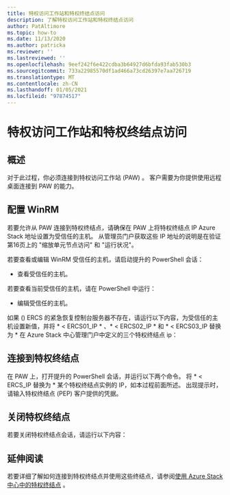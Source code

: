 ```yaml
---
title: 特权访问工作站和特权终结点访问
description: 了解特权访问工作站和特权终结点访问
author: PatAltimore
ms.topic: how-to
ms.date: 11/13/2020
ms.author: patricka
ms.reviewer: ''
ms.lastreviewed: ''
ms.openlocfilehash: 9eef242f6e422cdba3b64927d6bfda93fab530b3
ms.sourcegitcommit: 733a22985570df1ad466a73cd26397e7aa726719
ms.translationtype: MT
ms.contentlocale: zh-CN
ms.lasthandoff: 01/05/2021
ms.locfileid: "97874517"
---
```

# <a name="privileged-access-workstation-and-privileged-endpoint-access"></a>特权访问工作站和特权终结点访问

## <a name="overview"></a>概述

对于此过程，你必须连接到特权访问工作站 (PAW) 。 客户需要为你提供使用远程桌面连接到 PAW 的能力。

## <a name="configuring-the-winrm"></a>配置 WinRM

若要允许从 PAW 连接到特权终结点，请确保在 PAW 上将特权终结点 IP Azure Stack 地址设置为受信任的主机。 从管理员门户获取这些 IP 地址的说明是在验证第16页上的 "缩放单元节点访问" 和 "运行状况"。

若要查看或编辑 WinRM 受信任的主机，请启动提升的 PowerShell 会话：

-   查看受信任的主机。

若要查看当前受信任的主机，请在 PowerShell 中运行：

-   编辑受信任的主机。

如果 () ERCS 的紧急恢复控制台服务器不存在，请运行以下内容，为受信任的主机设置新值，并将 * \< ERCS01_IP \* 、* \< ERCS02_IP \* 和 * \< ERCS03_IP 替换为 \* 在 Azure Stack 中心管理门户中定义的三个特权终结点 ip：

## <a name="connect-to-the-privileged-endpoint"></a>连接到特权终结点

在 PAW 上，打开提升的 PowerShell 会话，并运行以下两个命令。 将 * \< ERCS_IP 替换为 \* 某个特权终结点实例的 IP，如本过程前面所述。 出现提示时，请输入特权终结点 (PEP) 客户提供的凭据。

## <a name="close-the-privileged-endpoint"></a>关闭特权终结点

若要关闭特权终结点会话，请运行以下内容：

## <a name="further-reading"></a>延伸阅读

若要详细了解如何连接到特权终结点并使用这些终结点，请参阅[使用 Azure Stack 中心中的特权终结点](https://docs.microsoft.com/azure-stack/operator/azure-stack-privileged-endpoint) 
 [](https://docs.microsoft.com/azure-stack/operator/azure-stack-privileged-endpoint)。
